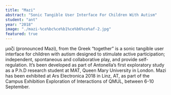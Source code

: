 ```yaml
---
title: "Mazi"
abstract: "Sonic Tangible User Interface For Children With Autism"
student: "ant"
year: "2018"
image: "./mazi-%ce%bc%ce%b1%ce%b6%ce%af-2.jpg"
featured: true
---
```

μαζί (pronounced Mazi), from the Greek “together” is a sonic tangible user interface for children with autism designed to stimulate active participation; independent, spontaneous and collaborative play, and provide self-regulation. It’s been developed as part of Antonella’s first exploratory study as a P.h.D research student at MAT, Queen Mary University in London.
Mazi has been exhibited at Ars Electronica 2018 in Linz, AT, as part of the Campus Exhibition Exploration of Interactions of QMUL, between 6-10 September.